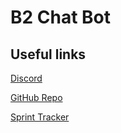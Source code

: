 # B2 Chat Bot

## Useful links
[Discord](https://discord.gg/FkX5Y6G)

[GitHub Repo](https://github.coventry.ac.uk/eggintod/chatBot)

[Sprint Tracker](http://goo.gl/GNt4Bn)
